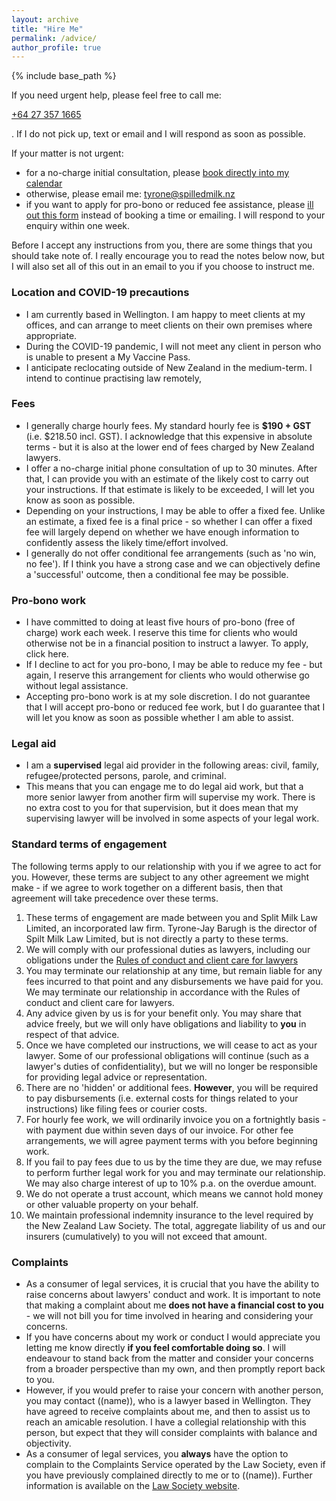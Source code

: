 ```yaml
---
layout: archive
title: "Hire Me"
permalink: /advice/
author_profile: true
---
```


{% include base_path %}


If you need urgent help, please feel free to call me: <p><a href="tel:+64 27 357 1665">+64 27 357 1665</a></p>. If I do not pick up, text or email and I will respond as soon as possible.

If your matter is not urgent:
* for a no-charge initial consultation, please [book directly into my calendar](https://calendly.com/)
* otherwise, please email me: tyrone@spilledmilk.nz
* if you want to apply for pro-bono or reduced fee assistance, please [ill out this form](form) instead of booking a time or emailing. I will respond to your enquiry within one week.

Before I accept any instructions from you, there are some things that you should take note of. I really encourage you to read the notes below now, but I will also set all of this out in an email to you if you choose to instruct me.

### Location and COVID-19 precautions
* I am currently based in Wellington. I am happy to meet clients at my offices, and can arrange to meet clients on their own premises where appropriate.
* During the COVID-19 pandemic, I will not meet any client in person who is unable to present a My Vaccine Pass.
* I anticipate reclocating outside of New Zealand in the medium-term. I intend to continue practising law remotely, 

### Fees

* I generally charge hourly fees. My standard hourly fee is **$190 + GST** (i.e. $218.50 incl. GST). I acknowledge that this expensive in absolute terms - but it is also at the lower end of fees charged by New Zealand lawyers.
* I offer a no-charge initial phone consultation of up to 30 minutes. After that, I can provide you with an estimate of the likely cost to carry out your instructions. If that estimate is likely to be exceeded, I will let you know as soon as possible.
* Depending on your instructions, I may be able to offer a fixed fee. Unlike an estimate, a fixed fee is a final price - so whether I can offer a fixed fee will largely depend on whether we have enough information to confidently assess the likely time/effort involved.
* I generally do not offer conditional fee arrangements (such as 'no win, no fee'). If I think you have a strong case and we can objectively define a 'successful' outcome, then a conditional fee may be possible.

### Pro-bono work

* I have committed to doing at least five hours of pro-bono (free of charge) work each week. I reserve this time for clients who would otherwise not be in a financial position to instruct a lawyer. To apply, click here.
* If I decline to act for you pro-bono, I may be able to reduce my fee - but again, I reserve this arrangement for clients who would otherwise go without legal assistance.
* Accepting pro-bono work is at my sole discretion. I do not guarantee that I will accept pro-bono or reduced fee work, but I do guarantee that I will let you know as soon as possible whether I am able to assist.

### Legal aid

* I am a **supervised** legal aid provider in the following areas: civil, family, refugee/protected persons, parole, and criminal.
* This means that you can engage me to do legal aid work, but that a more senior lawyer from another firm will supervise my work. There is no extra cost to you for that supervision, but it does mean that my supervising lawyer will be involved in some aspects of your legal work.

### Standard terms of engagement

The following terms apply to our relationship with you if we agree to act for you. However, these terms are subject to any other agreement we might make - if we agree to work together on a different basis, then that agreement will take precedence over these terms.

1. These terms of engagement are made between you and Split Milk Law Limited, an incorporated law firm. Tyrone-Jay Barugh is the director of Spilt Milk Law Limited, but is not directly a party to these terms.
2. We will comply with our professional duties as lawyers, including our obligations under the [Rules of conduct and client care for lawyers](https://www.legislation.govt.nz/regulation/public/2008/0214/latest/DLM1437811.html)
3. You may terminate our relationship at any time, but remain liable for any fees incurred to that point and any disbursements we have paid for you. We may terminate our relationship in accordance with the Rules of conduct and client care for lawyers.
4. Any advice given by us is for your benefit only. You may share that advice freely, but we will only have obligations and liability to **you** in respect of that advice.
5. Once we have completed our instructions, we will cease to act as your lawyer. Some of our professional obligations will continue (such as a lawyer's duties of confidentiality), but we will no longer be responsible for providing legal advice or representation.
6. There are no 'hidden' or additional fees. **However**, you will be required to pay disbursements (i.e. external costs for things related to your instructions) like filing fees or courier costs.
7. For hourly fee work, we will ordinarily invoice you on a fortnightly basis - with payment due within seven days of our invoice. For other fee arrangements, we will agree payment terms with you before beginning work.
8. If you fail to pay fees due to us by the time they are due, we may refuse to perform further legal work for you and may terminate our relationship. We may also charge interest of up to 10% p.a. on the overdue amount.
9. We do not operate a trust account, which means we cannot hold money or other valuable property on your behalf.
10. We maintain professional indemnity insurance to the level required by the New Zealand Law Society. The total, aggregate liability of us and our insurers (cumulatively) to you will not exceed that amount.

### Complaints

*  As a consumer of legal services, it is crucial that you have the ability to raise concerns about lawyers' conduct and work. It is important to note that making a complaint about me **does not have a financial cost to you** - we will not bill you for time involved in hearing and considering your concerns.
*  If you have concerns about my work or conduct I would appreciate you letting me know directly **if you feel comfortable doing so**. I will endeavour to stand back from the matter and consider your concerns from a broader perspective than my own, and then promptly report back to you.
* However, if you would prefer to raise your concern with another person, you may contact ((name)), who is a lawyer based in Wellington. They have agreed to receive complaints about me, and then to assist us to reach an amicable resolution. I have a collegial relationship with this person, but expect that they will consider complaints with balance and objectivity.
* As a consumer of legal services, you **always** have the option to complain to the Complaints Service operated by the Law Society, even if you have previously complained directly to me or to ((name)). Further information is available on the [Law Society website](https://www.lawsociety.org.nz/for-the-public/complaining-about-a-lawyer/).
